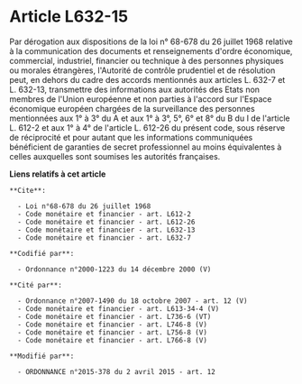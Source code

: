 # Article L632-15

Par dérogation aux dispositions de la loi n° 68-678 du 26 juillet 1968 relative à la communication des documents et
renseignements d'ordre économique, commercial, industriel, financier ou technique à des personnes physiques ou morales
étrangères, l'Autorité de contrôle prudentiel et de résolution peut, en dehors du cadre des accords mentionnés aux articles
L. 632-7 et L. 632-13, transmettre des informations aux autorités des Etats non membres de l'Union européenne et non parties
à l'accord sur l'Espace économique européen chargées de la surveillance des personnes mentionnées aux 1° à 3° du A et aux 1°
à 3°, 5°, 6° et 8° du B du I de l'article L. 612-2 et aux 1° à 4° de l'article L. 612-26 du présent code, sous réserve de
réciprocité et pour autant que les informations communiquées bénéficient de garanties de secret professionnel au moins
équivalentes à celles auxquelles sont soumises les autorités françaises.

**Liens relatifs à cet article**

	**Cite**:

	  - Loi n°68-678 du 26 juillet 1968
	  - Code monétaire et financier - art. L612-2
	  - Code monétaire et financier - art. L612-26
	  - Code monétaire et financier - art. L632-13
	  - Code monétaire et financier - art. L632-7

	**Codifié par**:

	  - Ordonnance n°2000-1223 du 14 décembre 2000 (V)

	**Cité par**:

	  - Ordonnance n°2007-1490 du 18 octobre 2007 - art. 12 (V)
	  - Code monétaire et financier - art. L613-34-4 (V)
	  - Code monétaire et financier - art. L736-6 (VT)
	  - Code monétaire et financier - art. L746-8 (V)
	  - Code monétaire et financier - art. L756-8 (V)
	  - Code monétaire et financier - art. L766-8 (V)

	**Modifié par**:

	  - ORDONNANCE n°2015-378 du 2 avril 2015 - art. 12
